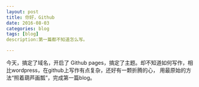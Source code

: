 ```yaml
---
layout: post
title: 你好，Github
date: 2016-08-03
categories: blog
tags: [blog]
description:第一篇都不知道怎么写。

---
```


   今天，搞定了域名，开启了 Github pages，搞定了主题。却不知道如何写作，相比wordpress，在github上写作有点复杂，还好有一颗折腾的心，
用最原始的方法“照着葫芦画瓢”，完成第一篇blog。
